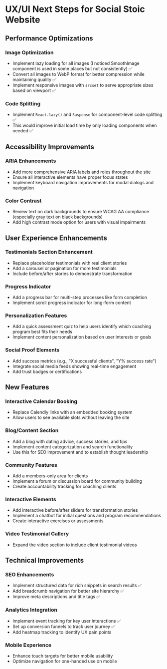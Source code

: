 # UX/UI Next Steps for Social Stoic Website

## Performance Optimizations

### Image Optimization

*   Implement lazy loading for all images (I noticed SmoothImage component is used in some places but not consistently) ✅
*   Convert all images to WebP format for better compression while maintaining quality ✅
*   Implement responsive images with `srcset` to serve appropriate sizes based on viewport ✅

### Code Splitting

*   Implement `React.lazy()` and `Suspense` for component-level code splitting ✅
*   This would improve initial load time by only loading components when needed ✅

## Accessibility Improvements

### ARIA Enhancements

*   Add more comprehensive ARIA labels and roles throughout the site
*   Ensure all interactive elements have proper focus states
*   Implement keyboard navigation improvements for modal dialogs and navigation

### Color Contrast

*   Review text on dark backgrounds to ensure WCAG AA compliance (especially gray text on black backgrounds)
*   Add high contrast mode option for users with visual impairments

## User Experience Enhancements

### Testimonials Section Enhancement

*   Replace placeholder testimonials with real client stories
*   Add a carousel or pagination for more testimonials
*   Include before/after stories to demonstrate transformation

### Progress Indicator

*   Add a progress bar for multi-step processes like form completion
*   Implement scroll progress indicator for long-form content

### Personalization Features

*   Add a quick assessment quiz to help users identify which coaching program best fits their needs
*   Implement content personalization based on user interests or goals

### Social Proof Elements

*   Add success metrics (e.g., "X successful clients", "Y% success rate")
*   Integrate social media feeds showing real-time engagement
*   Add trust badges or certifications

## New Features

### Interactive Calendar Booking

*   Replace Calendly links with an embedded booking system
*   Allow users to see available slots without leaving the site

### Blog/Content Section

*   Add a blog with dating advice, success stories, and tips
*   Implement content categorization and search functionality
*   Use this for SEO improvement and to establish thought leadership

### Community Features

*   Add a members-only area for clients
*   Implement a forum or discussion board for community building
*   Create accountability tracking for coaching clients

### Interactive Elements

*   Add interactive before/after sliders for transformation stories
*   Implement a chatbot for initial questions and program recommendations
*   Create interactive exercises or assessments

### Video Testimonial Gallery

*   Expand the video section to include client testimonial videos

## Technical Improvements

### SEO Enhancements

*   Implement structured data for rich snippets in search results ✅
*   Add breadcrumb navigation for better site hierarchy ✅
*   Improve meta descriptions and title tags ✅

### Analytics Integration

*   Implement event tracking for key user interactions ✅
*   Set up conversion funnels to track user journey ✅
*   Add heatmap tracking to identify UX pain points

### Mobile Experience

*   Enhance touch targets for better mobile usability
*   Optimize navigation for one-handed use on mobile
